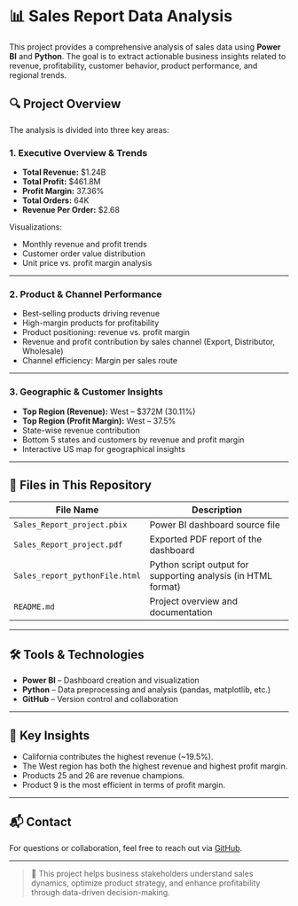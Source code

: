 # 📊 Sales Report Data Analysis

This project provides a comprehensive analysis of sales data using **Power BI** and **Python**. The goal is to extract actionable business insights related to revenue, profitability, customer behavior, product performance, and regional trends.

## 🔍 Project Overview

The analysis is divided into three key areas:

### 1. Executive Overview & Trends
- **Total Revenue:** $1.24B
- **Total Profit:** $461.8M
- **Profit Margin:** 37.36%
- **Total Orders:** 64K
- **Revenue Per Order:** $2.68

Visualizations:
- Monthly revenue and profit trends
- Customer order value distribution
- Unit price vs. profit margin analysis

---

### 2. Product & Channel Performance
- Best-selling products driving revenue
- High-margin products for profitability
- Product positioning: revenue vs. profit margin
- Revenue and profit contribution by sales channel (Export, Distributor, Wholesale)
- Channel efficiency: Margin per sales route

---

### 3. Geographic & Customer Insights
- **Top Region (Revenue):** West – $372M (30.11%)
- **Top Region (Profit Margin):** West – 37.5%
- State-wise revenue contribution
- Bottom 5 states and customers by revenue and profit margin
- Interactive US map for geographical insights

---

## 📁 Files in This Repository

| File Name | Description |
|----------|-------------|
| `Sales_Report_project.pbix` | Power BI dashboard source file |
| `Sales_Report_project.pdf` | Exported PDF report of the dashboard |
| `Sales_report_pythonFile.html` | Python script output for supporting analysis (in HTML format) |
| `README.md` | Project overview and documentation |

---

## 🛠 Tools & Technologies

- **Power BI** – Dashboard creation and visualization
- **Python** – Data preprocessing and analysis (pandas, matplotlib, etc.)
- **GitHub** – Version control and collaboration

---

## 📌 Key Insights

- California contributes the highest revenue (~19.5%).
- The West region has both the highest revenue and highest profit margin.
- Products 25 and 26 are revenue champions.
- Product 9 is the most efficient in terms of profit margin.

---

## 📬 Contact

For questions or collaboration, feel free to reach out via [GitHub](https://github.com/snehavarshney70).

---

> 🚀 This project helps business stakeholders understand sales dynamics, optimize product strategy, and enhance profitability through data-driven decision-making.
